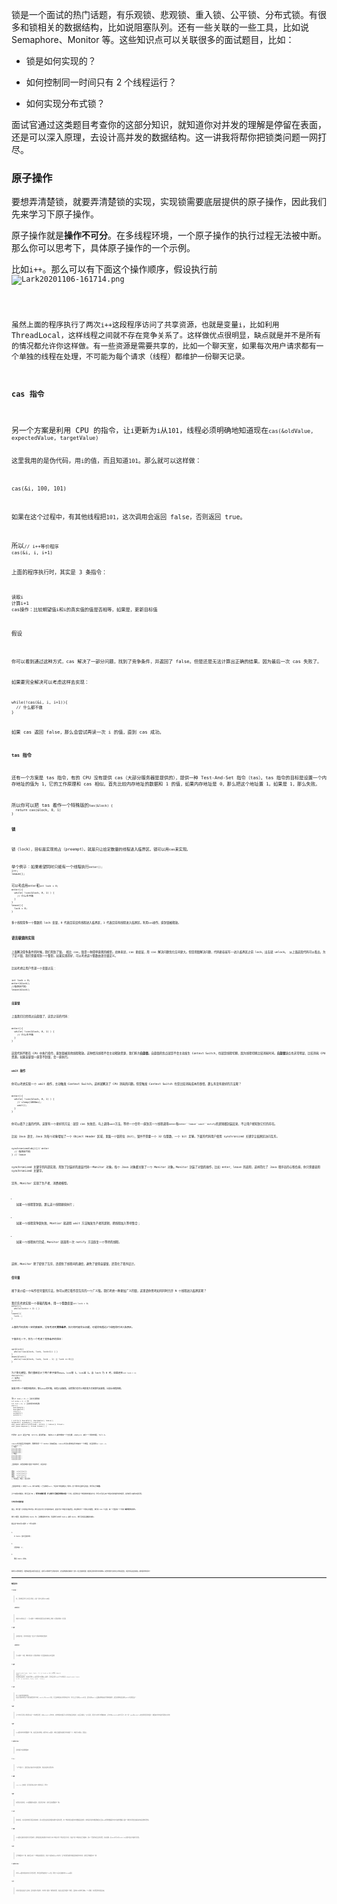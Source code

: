 <p  class="">锁是一个面试的热门话题，有乐观锁、悲观锁、重入锁、公平锁、分布式锁。有很多和锁相关的数据结构，比如说阻塞队列。还有一些关联的一些工具，比如说 Semaphore、Monitor 等。这些知识点可以关联很多的面试题目，比如：</p>
<ul >
<li >
<p >锁是如何实现的？</p>
</li>
<li >
<p >如何控制同一时间只有 2 个线程运行？</p>
</li>
<li >
<p >如何实现分布式锁？</p>
</li>
</ul>
<p >面试官通过这类题目考查你的这部分知识，就知道你对并发的理解是停留在表面，还是可以深入原理，去设计高并发的数据结构。这一讲我将帮你把锁类问题一网打尽。</p>
<h3 >原子操作</h3>
<p >要想弄清楚锁，就要弄清楚锁的实现，实现锁需要底层提供的原子操作，因此我们先来学习下原子操作。</p>
<p >原子操作就是<strong >操作不可分</strong>。在多线程环境，一个原子操作的执行过程无法被中断。那么你可以思考下，具体原子操作的一个示例。</p>
<p >比如<code data-backticks=" >i++</code>就不是一个原子操作，因为它是 3 个原子操作组合而成的：</p>
<ol >
<li >
<p >读取 i 的值；</p>
</li>
<li >
<p >计算 i+1；</p>
</li>
<li >
<p >写入新的值。</p>
</li>
</ol>
<p >像这样的操作，在多线程 + 多核环境会造成<strong >竞争条件</strong>。</p>
<h3 >竞争条件</h3>
<p >竞争条件就是说多个线程对一个资源（内存地址）的读写存在竞争，在这种条件下，最后这个资源的值不可预测，而是取决于竞争时具体的执行顺序。</p>
<p >举个例子，比如两个线程并发执行<code data-backticks=" >i++</code>。那么可以有下面这个操作顺序，假设执行前<code data-backticks=" >i=0</code>：</p>
<p  class="te-preview-highlight"><img src="https://s0.lgstatic.com/i/image/M00/68/E8/CgqCHl-lBrSAKBmrAADNiS8bkAY490.png" alt="Lark20201106-161714.png" ></p>



<p >虽然上面的程序执行了两次<code data-backticks=" >i++</code>，但最终i的值为 1。</p>
<p ><code data-backticks=" >i++</code>这段程序访问了共享资源，也就是变量<code data-backticks=" >i</code>，这种访问共享资源的程序片段我们称为<strong >临界区</strong>。在临界区，程序片段会访问共享资源，造成竞争条件，也就是共享资源的值最终取决于程序执行的时序，因此这个值不是确定的。</p>
<p >竞争条件是一件非常糟糕的事情，你可以把上面的程序想象成两个自动提款机。如果用户同时操作两个自动提款机，用户的余额就可能会被算错。</p>
<h3 >解决竞争条件</h3>
<p >解决竞争条件有很多方案，一种方案就是不要让程序同时进入临界区，这个方案叫作<strong >互斥</strong>。还有一些方案旨在避免竞争条件，比如 ThreadLocal、 cas 指令以及 “<strong >19 讲</strong>”中我们要学习的乐观锁。</p>
<h4 >避免临界区</h4>
<p >不让程序同时进入临界区这个方案比较简单，核心就是我们给每个线程一个变量<code data-backticks=" >i</code>，比如利用 ThreadLocal，这样线程之间就不存在竞争关系了。这样做优点很明显，缺点就是并不是所有的情况都允许你这样做。有一些资源是需要共享的，比如一个聊天室，如果每次用户请求都有一个单独的线程在处理，不可能为每个请求（线程）都维护一份聊天记录。</p>
<h4 >cas 指令</h4>
<p >另一个方案是利用 CPU 的指令，让<code data-backticks=" >i++</code>成为一个原子操作。 很多 CPU 都提供 Compare And Swap 指令。这个指令的作用是更新一个内存地址的值，比如把<code data-backticks=" >i</code>更新为<code data-backticks=" >i+1</code>，但是这个指令明确要求使用者必须确定知道内存地址中的值是多少。比如一个线程想把<code data-backticks=" >i</code>从<code data-backticks=" >100</code>更新到<code data-backticks=" >101</code>，线程必须明确地知道现在<code data-backticks=" >i</code>是 100，否则就会更新失败。</p>
<p >cas 可以用下面这个函数表示：</p>
<pre class="lang-java" ><code data-language="java">cas(&amp;oldValue, expectedValue, targetValue)
</code></pre>
<p >这里我用的是伪代码，用<code data-backticks=" >&amp;</code>符号代表这里取内存地址。注意 cas 是 CPU 提供的原子操作。因此上面的比较和设置值的过程，是原子的，也就是不可分。</p>
<p >比如想用 cas 更新<code data-backticks=" >i</code>的值，而且知道<code data-backticks=" >i</code>是 100，想更新成<code data-backticks=" >101</code>。那么就可以这样做：</p>
<pre class="lang-java" ><code data-language="java">cas(&amp;i, <span class="hljs-number">100</span>, <span class="hljs-number">101</span>)
</code></pre>
<p >如果在这个过程中，有其他线程把<code data-backticks=" >i</code>更新为<code data-backticks=" >101</code>，这次调用会返回 false，否则返回 true。</p>
<p >所以<code data-backticks=" >i++</code>程序可以等价的修改为：</p>
<pre class="lang-java" ><code data-language="java"><span class="hljs-comment">// i++等价程序</span>
cas(&amp;i, i, i+<span class="hljs-number">1</span>)
</code></pre>
<p >上面的程序执行时，其实是 3 条指令：</p>
<pre class="lang-java" ><code data-language="java">读取i 
计算i+<span class="hljs-number">1</span>
cas操作：比较期望值i和i的真实值的值是否相等，如果是，更新目标值
</code></pre>
<p >假设<code data-backticks=" >i=0</code>，考虑两个线程分别执行一次这个程序，尝试构造竞争条件：</p>
<p ><img src="https://s0.lgstatic.com/i/image/M00/68/DD/Ciqc1F-lBr2ATIabAADce4zrAOw887.png" alt="Lark20201106-161708.png" ></p>










<p >你可以看到通过这种方式，cas 解决了一部分问题，找到了竞争条件，并返回了 false。但是还是无法计算出正确的结果。因为最后一次 cas 失败了。</p>
<p >如果要完全解决可以考虑这样去实现：</p>
<pre class="lang-java" ><code data-language="java"><span class="hljs-keyword">while</span>(!cas(&amp;i, i, i+<span class="hljs-number">1</span>)){
  <span class="hljs-comment">// 什么都不做</span>
}
</code></pre>
<p >如果 cas 返回 false，那么会尝试再读一次 i 的值，直到 cas 成功。</p>
<h4 >tas 指令</h4>
<p >还有一个方案是 tas 指令，有的 CPU 没有提供 cas（大部分服务器是提供的），提供一种 Test-And-Set 指令（tas）。tas 指令的目标是设置一个内存地址的值为 1，它的工作原理和 cas 相似。首先比较内存地址的数据和 1 的值，如果内存地址是 0，那么把这个地址置 1。如果是 1，那么失败。</p>
<p >所以你可以把 tas 看作一个特殊版的<code data-backticks=" >cas</code>，可以这样来理解：</p>
<pre class="lang-java" ><code data-language="java">tas(&amp;lock) {
  <span class="hljs-keyword">return</span> cas(&amp;lock, <span class="hljs-number">0</span>, <span class="hljs-number">1</span>)
}
</code></pre>
<h4 >锁</h4>
<p >锁（lock），目标是实现抢占（preempt）。就是只让给定数量的线程进入临界区。锁可以用<code data-backticks=" >tas</code>或者<code data-backticks=" >cas</code>来实现。</p>
<p >举个例子：如果希望同时只能有一个线程执行<code data-backticks=" >i++</code>，伪代码可以这么写：</p>
<pre class="lang-java" ><code data-language="java">enter();
i++;
leave();
</code></pre>
<p >可以考虑用<code data-backticks=" >cas</code>实现<code data-backticks=" >enter</code>和<code data-backticks=" >leave</code>函数，代码如下：</p>
<pre class="lang-java" ><code data-language="java"><span class="hljs-keyword">int</span> lock = <span class="hljs-number">0</span>;
enter(){
  <span class="hljs-keyword">while</span>( !cas(&amp;lock, <span class="hljs-number">0</span>, <span class="hljs-number">1</span>) ) {
    <span class="hljs-comment">// 什么也不做</span>
  }
}
leave(){
  lock = <span class="hljs-number">0</span>;
}
</code></pre>
<p >多个线程竞争一个整数的 lock 变量，0 代表目前没有线程进入临界区，1 代表目前有线程进入临界区。利用<code data-backticks=" >cas</code>原子指令我们可以对临界区进行管理。如果一个线程利用 cas 将 lock 设置为 1，那么另一个线程就会一直执行<code data-backticks=" >cas</code>操作，直到锁被释放。</p>
<h3 >语言级锁的实现</h3>
<p >上面解决竞争条件的时候，我们用到了锁。 相比 cas，锁是一种简单直观的模型。总体来说，cas 更底层，用 cas 解决问题优化空间更大。但是用锁解决问题，代码更容易写——进入临界区之前 lock，出去就 unlock。 从上面这段代码可以看出，为了定义锁，我们需要用到一个整型。如果实现得好，可以考虑这个整数由语言级定义。</p>
<p >比如考虑让用户传递一个变量过去：</p>
<pre class="lang-java" ><code data-language="java"><span class="hljs-keyword">int</span> lock = <span class="hljs-number">0</span>;
enter(&amp;lock);
<span class="hljs-comment">//临界区代码</span>
leave(&amp;lock);
</code></pre>
<h4 >自旋锁</h4>
<p >上面我们已经用过自旋锁了，这是之前的代码：</p>
<pre class="lang-java" ><code data-language="java">enter(){
  <span class="hljs-keyword">while</span>( !cas(&amp;lock, <span class="hljs-number">0</span>, <span class="hljs-number">1</span>) ) {
    <span class="hljs-comment">// 什么也不做</span>
  }
}
</code></pre>
<p >这段代码不断在 CPU 中执行指令，直到锁被其他线程释放。这种情况线程不会主动释放资源，我们称为<strong >自旋锁</strong>。自旋锁的优点就是不会主动发生 Context Switch，也就是线程切换，因为线程切换比较消耗时间。<strong >自旋锁</strong>缺点也非常明显，比较消耗 CPU 资源。如果自旋锁一直拿不到锁，会一直执行。</p>
<h4 >wait 操作</h4>
<p >你可以考虑实现一个 wait 操作，主动触发 Context Switch。这样就解决了 CPU 消耗的问题。但是触发 Context Switch 也是比较消耗成本的事情，那么有没有更好的方法呢？</p>
<pre class="lang-java" ><code data-language="java">enter(){
  <span class="hljs-keyword">while</span>( !cas(&amp;lock, <span class="hljs-number">0</span>, <span class="hljs-number">1</span>) ) {
    <span class="hljs-comment">// sleep(1000ms);</span>
    wait();
  }
}
</code></pre>
<p >你可以看下上面的代码，这里有一个更好的方法：就是 cas 失败后，马上调用<code data-backticks=" >sleep</code>方法让线程休眠一段时间。但是这样，可能会出现锁已经好了，但是还需要多休眠一小段时间的情况，影响计算效率。</p>
<p >另一个方案，就是用<code data-backticks=" >wait</code>方法，等待一个信号——直到另一个线程调用<code data-backticks=" >notify</code>方法，通知这个线程结束休眠。但是这种情况——wait 和 notify 的模型要如何实现呢？</p>
<h4 >生产者消费者模型</h4>
<p >一个合理的实现就是生产者消费者模型。 wait 是一个生产者，将当前线程挂到一个等待队列上，并休眠。notify 是一个消费者，从等待队列中取出一个线程，并重新排队。</p>
<p >如果使用这个模型，那么我们之前简单用<code data-backticks=" >enter</code>和<code data-backticks=" >leave</code>来封装加锁和解锁的模式，就需要变化。我们需要把<code data-backticks=" >enter``leave``wait``notify</code>的逻辑都封装起来，不让用户感知到它们的存在。</p>
<p >比如 Java 语言，Java 为每个对象增加了一个 Object Header 区域，里面一个锁的位（bit），锁并不需要一个 32 位整数，一个 bit 足够。下面的代码用户使用 synchronized 关键字让临界区访问互斥。</p>
<pre class="lang-java" ><code data-language="java"><span class="hljs-keyword">synchronized</span>(obj){<span class="hljs-comment">// enter</span>
  <span class="hljs-comment">// 临界区代码</span>
} <span class="hljs-comment">// leave</span>
</code></pre>
<p >synchronized 关键字的内部实现，用到了封装好的底层代码——Monitor 对象。每个 Java 对象都关联了一个 Monitor 对象。Monitor 封装了对锁的操作，比如 enter、leave 的调用，这样简化了 Java 程序员的心智负担，你只需要调用 synchronized 关键字。</p>
<p >另外，Monitor 实现了生产者、消费者模型。</p>
<ul >
<li >
<p >如果一个线程拿到锁，那么这个线程继续执行；</p>
</li>
<li >
<p >如果一个线程竞争锁失败，Montior 就调用 wait 方法触发生产者的逻辑，把线程加入等待集合；</p>
</li>
<li >
<p >如果一个线程执行完成，Monitor 就调用一次 notify 方法恢复一个等待的线程。</p>
</li>
</ul>
<p >这样，Monitor 除了提供了互斥，还提供了线程间的通信，避免了使用自旋锁，还简化了程序设计。</p>
<h4 >信号量</h4>
<p >接下来介绍一个叫作信号量的方法，你可以把它看作是互斥的一个广义版。我们考虑一种更加广义的锁，这里请你思考如何同时允许 N 个线程进入临界区呢？</p>
<p >我们先考虑实现一个基础的版本，用一个整数变量<code data-backticks=" >lock</code>来记录进入临界区线程的数量。</p>
<pre class="lang-java" ><code data-language="java"><span class="hljs-keyword">int</span> lock = <span class="hljs-number">0</span>;
enter(){
  <span class="hljs-keyword">while</span>(lock++ &gt; <span class="hljs-number">2</span>) { }
}
leave(){
  lock--;
}
</code></pre>
<p >上面的代码具有一定的欺骗性，没有考虑到<strong >竞争条件</strong>，执行的时候会出问题，可能会有超过2个线程同时进入临界区。</p>
<p >下面优化一下，作为一个考虑了竞争条件的版本：</p>
<pre class="lang-java" ><code data-language="java">up(&amp;lock){
  <span class="hljs-keyword">while</span>(!cas(&amp;lock, lock, lock+<span class="hljs-number">1</span>)) { }
}
down(&amp;lock){
  <span class="hljs-keyword">while</span>(!cas(&amp;lock, lock, lock - <span class="hljs-number">1</span>) || lock == <span class="hljs-number">0</span>){}
}
</code></pre>
<p >为了简化模型，我们重新设计了两个原子操作<code data-backticks=" >up</code>和<code data-backticks=" >down</code>。<code data-backticks=" >up</code>将<code data-backticks=" >lock</code>增 1，<code data-backticks=" >down</code>将<code data-backticks=" >lock</code>减 1。当 lock 为 0 时，如果还在<code data-backticks=" >down</code>那么会自旋。考虑用多个线程同时执行下面这段程序：</p>
<pre class="lang-java" ><code data-language="java"><span class="hljs-keyword">int</span> lock = <span class="hljs-number">2</span>;
down(&amp;lock);
<span class="hljs-comment">// 临界区</span>
up(&amp;lock);
</code></pre>
<p >如果只有一个线程在临界区，那么<code data-backticks=" >lock</code>等于 1，第 2 个线程还可以进入。 如果两个线程在临界区，第 3 个线程尝试<code data-backticks=" >down</code>的时候，会陷入自旋锁。当然我们也可以用其他方式来替代自旋锁，比如让线程休眠。</p>
<p >当<code data-backticks=" >lock</code>初始值为 1 的时候，这个模型就是实现<strong >互斥（mutex）</strong>。如果 lock 大于 1，那么就是同时允许多个线程进入临界区。这种方法，我们称为<strong >信号量（semaphore）</strong>。</p>
<h4 >信号量实现生产者消费者模型</h4>
<p >信号量可以用来实现生产者消费者模型。下面我们通过一段代码实现生产者消费者：</p>
<pre class="lang-java" ><code data-language="java"><span class="hljs-keyword">int</span> empty = N; <span class="hljs-comment">// 当前空位置数量</span>
<span class="hljs-keyword">int</span> mutex = <span class="hljs-number">1</span>; <span class="hljs-comment">// 锁</span>
<span class="hljs-keyword">int</span> full = <span class="hljs-number">0</span>; <span class="hljs-comment">// 当前的等待的线程数</span>
wait(){
  down(&amp;empty);
  down(&amp;mutex);
  insert(); 
  up(&amp;mutex);
  up(&amp;full);

}
notify(){
  down(&amp;full);
  down(&amp;mutex);
  remove(); 
  up(&amp;mutex);
  up(&amp;empty)
}
insert(){
  wait_queue.add(currentThread);
  yield();
}
remove(){
  thread = wait_queue.dequeue();
  thread.resume();
}
</code></pre>
<p >代码中 wait 是生产者，notify 是消费者。 每次<code data-backticks=" >wait</code>操作减少一个空位置数量，empty-1；增加一个等待的线程，full+1。每次<code data-backticks=" >notify</code>操作增加一个空位置，empty+1，减少一个等待线程，full-1。</p>
<p ><code data-backticks=" >insert</code>和<code data-backticks=" >remove</code>方法是互斥的操作，需要用另一个 mutex 锁来保证。<code data-backticks=" >insert</code>方法将当前线程加入等待队列，并且调用 yield 方法，交出当前线程的控制权，当前线程休眠。<code data-backticks=" >remove</code>方法从等待队列中取出一个线程，并且调用<code data-backticks=" >resume</code>进行恢复。以上， 就构成了一个简单的生产者消费者模型。</p>
<h3 >死锁问题</h3>
<p >另外就是在并行的时候，如果两个线程互相等待对方获得的锁，就会发生死锁。你可以把死锁理解成一个环状的依赖关系。比如：</p>
<pre class="lang-java" ><code data-language="java"><span class="hljs-keyword">int</span> lock1 = <span class="hljs-number">0</span>;
<span class="hljs-keyword">int</span> lock2 = <span class="hljs-number">0</span>;
<span class="hljs-comment">// 线程1</span>
enter(&amp;lock1);
enter(&amp;lock2);
leave(&amp;lock1);
leave(&amp;lock2);
<span class="hljs-comment">// 线程2</span>
enter(&amp;lock2);
enter(&amp;lock1);
leave(&amp;lock1);
leave(&amp;lock2)
</code></pre>
<p >上面的程序，如果是按照下面这个顺序执行，就会死锁：</p>
<pre class="lang-java" ><code data-language="java">线程<span class="hljs-number">1</span>： enter(&amp;lock1);
线程<span class="hljs-number">2</span>： enter(&amp;lock2);
线程<span class="hljs-number">1</span>： enter(&amp;lock2)
线程<span class="hljs-number">2</span>:  enter(&amp;lock1)
<span class="hljs-comment">// 死锁发生，线程1、2陷入等待</span>
</code></pre>
<p >上面程序线程 1 获得了<code data-backticks=" >lock1</code>，线程 2 获得了<code data-backticks=" >lock2</code>。接下来线程 1 尝试获得<code data-backticks=" >lock2</code>，线程 2 尝试获得<code data-backticks=" >lock1</code>，于是两个线程都陷入了等待。这个等待永远都不会结束，我们称之为<strong >死锁</strong>。</p>
<p >关于死锁如何解决，我们会在“<strong >21 | 哲学家就餐问题：什么情况下会触发饥饿和死锁</strong>？”讨论。这里我先讲一种最简单的解决方案，你可以尝试让两个线程对锁的操作顺序相同，这样就可以避免死锁问题。</p>
<h3 >分布式环境的锁</h3>
<p >最后，我们留一点时间给分布式锁。我们之前讨论了非常多的实现，是基于多个线程访问临界区。现在要考虑一个更庞大的模型，我们有 100 个容器，每一个里面有一个为用户<strong >减少积分</strong>的服务。</p>
<p >简化下模型，假设积分存在 Redis 中。当然数据库中也有，但是我们只考虑 Redis。使用 Redis，我们目标是给数据库减负。</p>
<p >假设这个接口可以看作 3 个原子操作：</p>
<ol >
<li >
<p >从 Redis 读出当前库存；</p>
</li>
<li >
<p >计算库存 -1；</p>
</li>
<li >
<p >更新 Redis 库存。</p>
</li>
</ol>
<p >和<code data-backticks=" >i++</code>类似，很明显，当用户并发的访问这个接口，是会发生竞争条件的。 因为程序已经不是在同一台机器上执行了，解决方案就是<strong >分布式锁</strong>。实现锁，我们需要原子操作。</p>
<p >在单机多线程并发的场景下，原子操作由 CPU 指令提供，比如 cas 和 tas 指令。那么在分布式环境下，原子操作由谁提供呢？</p>
<p >有很多工具都可以提供分布式的原子操作，比如 Redis 的 setnx 指令，Zookeeper 的节点操作等等。作为操作系统课程，这部分我不再做进一步的讲解。这里是从多线程的处理方式，引出分布式的处理方式，通过两个类比，帮助你提高。如果你感兴趣，可以自己查阅更多的分布式锁的资料。</p>
<h3 >总结</h3>
<p ><strong >那么通过这节课的学习，你现在可以尝试来回答本讲关联的面试题目：如何控制同一时间只有 2 个线程运行？</strong></p>
<p >老规矩，请你先在脑海里构思下给面试官的表述，并把你的思考写在留言区，然后再来看我接下来的分析。</p>
<p ><strong >【解析】</strong> 同时控制两个线程进入临界区，一种方式可以考虑用信号量（semaphore）。</p>
<p >另一种方式是考虑生产者、消费者模型。想要进入临界区的线程先在一个等待队列中等待，然后由消费者每次消费两个。这种实现方式，类似于实现一个线程池，所以也可以考虑实现一个 ThreadPool 类，然后再实现一个调度器类，最后实现一个每次选择两个线程执行的调度算法。</p>
<h3 >思考题</h3>
<p ><strong >最后我再给你出一道需要查资料的思考题：如果考虑到 CPU 缓存的存在，会对上面我们讨论的算法有什么影响</strong>？</p>
<p  class="">你可以把你的答案、思路或者课后总结写在留言区，这样可以帮助你产生更多的思考，这也是构建知识体系的一部分。经过长期的积累，相信你会得到意想不到的收获。如果你觉得今天的内容对你有所启发，欢迎分享给身边的朋友。期待看到你的思考！</p>

---

### 精选评论

##### **8240：
> 哇，深刻体会到什么叫深入浅出，之前一直不太明白CAS来着

 ###### &nbsp;&nbsp;&nbsp; 编辑回复：
> &nbsp;&nbsp;&nbsp; 感谢小伙伴的认可：）可以期待一下林䭽老师即将在拉勾教育上线的《计算机网络》专栏哦

##### **橙：
> 讲的很不错，另外老师能出一套关于计算机网络的课程吗

 ###### &nbsp;&nbsp;&nbsp; 编辑回复：
> &nbsp;&nbsp;&nbsp; 可以期待一下哦，林䭽老师的《计算机网络》专栏很快就和大家见面啦

##### **超：
> down(lock){lock, lock, lock - 1) || lock == 0){}}老师，down() 中的lock == 0 应该放在前面吧，应该先判断lock是否等于0再做cas操作，否则会出现lock小于0的情况。down(lock){">lock == 0! || cas(lock, lock, lock - 1)){}}

##### **坚：
> 有个小疑问想请教老师: 在信号量实现的生产消费者模型章节中的，wait()中insert方法，将当前线程加入到等待队列中，为什么立马调用yield方法，因为这时wait()函数还要继续进行释放锁操作，是否在释放锁后调用yield方法更适宜？

##### *碹：
> 关于内存可见性…我觉得只是一个时效性问题，其实volatile你不加，其他线程仍然是可以拿到改变后的值的，只是会有那么一点儿延迟，希望小伙伴们不要被迷惑，认为不加volatile就不可见了…有一说一java的volatile的应用场景真的很少，做强实时状态监控可能有点用吧

##### *威：
> Cpu缓存和内存的数据不一致，还是会多进线程。如果不走Cpu缓存，或者让取缓存前都去内存刷新一下，或者可以解决，望指正。

##### **用户9719：
> 讲的很好不是隔靴搔痒

##### **人：
> 一口气看完了，虽然深夜大脑记忆不是很深刻，但是还是的点赞文章。

##### **鹰：
> cas,tas,自旋锁，信号量好多之前不了解的名词，学到了

##### *康：
> 如果在并发的话，CPU取数据先走缓存，然后再去内存，这样会造成数据不一致。

##### **洋：
> 影响的话，在并发的时候可能会有影响的，所以这里应该涉及到缓存操作方面的问题，有一种机制保证缓存中的数据是最新的，多线程并发的时候能够保证当前cpu处理的数据是内存中最新的数据。缓存一致性的问题应该解决的就是这种问题吧。

##### **钿：
> CPU缓存会破坏并发的可见性条件，即便是通过加锁的方式实现了两个线程对同一地址的互斥访问，但由于各个线程有自己的副本，所以一些操作就会出现问题，比如自增。在Java中可以用volatile关键字保证字段的可见性。

##### *玥：
> 会导致缓存不一致，临时区只有一个线程变量能进去，但这个变量来自cpu内存的，生产者消费者模式都是直接操作内存的，这样会导致缓存不一致

##### **用户9719：
> 考虑cpu缓存的话就存在可见性问题，我们选择改变的这个int值，更改了以后必须被别的thread看见

##### *杰：
> 对锁方面应该没什么影响，因为是原子性操作，考虑到了缓存一致性的问题，但是正是因为缓存一致性，会影响CPU的执行效率。个人理解，有问题望老师指出来🙏

